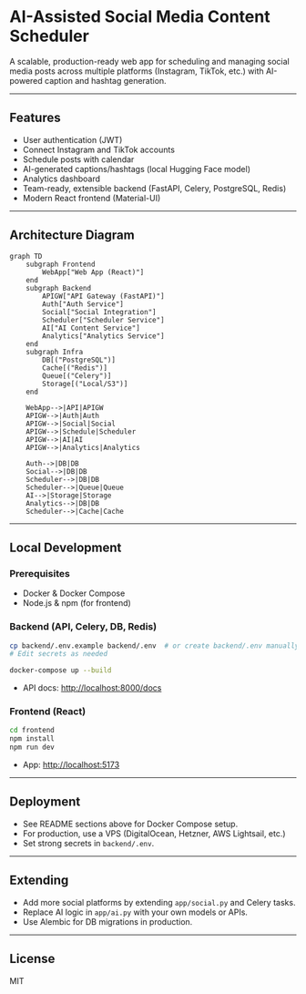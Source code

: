 # AI-Assisted Social Media Content Scheduler

A scalable, production-ready web app for scheduling and managing social media posts across multiple platforms (Instagram, TikTok, etc.) with AI-powered caption and hashtag generation.

---

## Features
- User authentication (JWT)
- Connect Instagram and TikTok accounts
- Schedule posts with calendar
- AI-generated captions/hashtags (local Hugging Face model)
- Analytics dashboard
- Team-ready, extensible backend (FastAPI, Celery, PostgreSQL, Redis)
- Modern React frontend (Material-UI)

---

## Architecture Diagram

```mermaid
graph TD
    subgraph Frontend
        WebApp["Web App (React)"]
    end
    subgraph Backend
        APIGW["API Gateway (FastAPI)"]
        Auth["Auth Service"]
        Social["Social Integration"]
        Scheduler["Scheduler Service"]
        AI["AI Content Service"]
        Analytics["Analytics Service"]
    end
    subgraph Infra
        DB[("PostgreSQL")]
        Cache[("Redis")]
        Queue[("Celery")]
        Storage[("Local/S3")]
    end

    WebApp-->|API|APIGW
    APIGW-->|Auth|Auth
    APIGW-->|Social|Social
    APIGW-->|Schedule|Scheduler
    APIGW-->|AI|AI
    APIGW-->|Analytics|Analytics

    Auth-->|DB|DB
    Social-->|DB|DB
    Scheduler-->|DB|DB
    Scheduler-->|Queue|Queue
    AI-->|Storage|Storage
    Analytics-->|DB|DB
    Scheduler-->|Cache|Cache
```

---

## Local Development

### Prerequisites
- Docker & Docker Compose
- Node.js & npm (for frontend)

### Backend (API, Celery, DB, Redis)
```sh
cp backend/.env.example backend/.env  # or create backend/.env manually
# Edit secrets as needed

docker-compose up --build
```
- API docs: [http://localhost:8000/docs](http://localhost:8000/docs)

### Frontend (React)
```sh
cd frontend
npm install
npm run dev
```
- App: [http://localhost:5173](http://localhost:5173)

---

## Deployment
- See README sections above for Docker Compose setup.
- For production, use a VPS (DigitalOcean, Hetzner, AWS Lightsail, etc.)
- Set strong secrets in `backend/.env`.

---

## Extending
- Add more social platforms by extending `app/social.py` and Celery tasks.
- Replace AI logic in `app/ai.py` with your own models or APIs.
- Use Alembic for DB migrations in production.

---

## License
MIT 